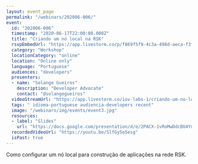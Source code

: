 ```yaml
---
layout: event_page
permalink: "/webinars/202006-006/"
event:
  id: "202006-006"
  timestamp: "2020-06-17T22:00:00.000Z"
  title: "Criando um nó local na RSK"
  rsvpEmbedUrl: "https://app.livestorm.co/p/f869f5f9-4c3a-498d-aeca-f3fecd0099ff/form"
  category: "Workshop"
  locationCategory: "online"
  location: "Online only"
  language: "Portuguese"
  audiences: "developers"
  presenters:
  - name: "Solange Gueiros"
    description: "Developer Advocate"
    contact: "@solangegueiros"
  videoStreamUrl: "https://app.livestorm.co/iov-labs-1/criando-um-no-local-na-rsk"
  tags: " idioma-portuguese audiencia-developers recent"
  image: "/webinars/img/events/event3.jpg"
  resources:
  - label: "Slides"
    url: "https://docs.google.com/presentation/d/e/2PACX-1vRoMwDdcBU4YujKCotpkkskYO6UlXlQhh_pEl2NwLePUvDrId6hMxoHzTHBXBLNHIFiMBXx1IYgPIgw/pub?start=true&loop=false&delayms=5000"
  recordedVideoUrl: "https://youtu.be/SlfGy5o5esg"
  isPast: true
---
```



Como configurar um nó local para construção de aplicações na rede RSK.

